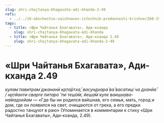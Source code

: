 ```yaml
---
slug: shri-chajtanya-bhagavata-adi-khanda-2-49
refs:
  - ../../16-obschestvo-vaishnavov-istochnik-predannosti-krishne/260-1982-04-16-c3-c5-vajshnavy-ochishhayut-svoj-rod-ot-predkov-do-potomkov.md
tags:
  - title: «Шри Чайтанья Бхагавата», Ади-кханда
    slug: shri-chajtanya-bhagavata-adi-khanda
  - title: «Шри Чайтанья Бхагавата», Ади-кханда 2.49
    slug: shri-chajtanya-bhagavata-adi-khanda-2-49
---
```


# «Шри Чайтанья Бхагавата», Ади-кханда 2.49

*кулам̇ павитрам̇ джананӣ кр̣та̄ртха̄, васундхара̄ ва̄ васатиш́ ча дханйа̄ / нр̣тйанти сварге питаро ’пи теш́а̄м̇, йеш̣а̄м̇ куле ваиш̣н̣ава-на̄мадхейам* — «Где бы ни родился вайшнав, его семья, мать, город и дом, где он появился на свет, очищаются от греха, а его предки радостно танцуют в раю» (Упоминается в комментарии к стиху «Шри Чайтанья Бхагаваты», Ади-кханда, 2.49).
